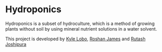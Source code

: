# Hydroponics
Hydroponics is a subset of hydroculture, which is a method of growing plants without soil by using mineral nutrient solutions in a water solvent. 

This project is developed by [Kyle Lobo](https://github.com/kylelobo), [Roshan James](https://github.com/sephiroth7712) and [Rutash Joshipura](https://github.com/rudij7)
